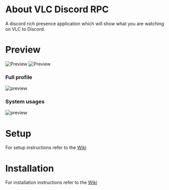 # About VLC Discord RPC
A discord rich presence application which will show what you are watching on VLC to Discord. 

# Preview
![Preview](https://media.discordapp.net/attachments/832180255103385650/1258048583207223387/image.png?ex=6686a08b&is=66854f0b&hm=7ff3c625556b01b6e2d89f3c8322c1886a5734937902ab140160e049051e8327&=&format=webp&quality=lossless)
![Preview](https://media.discordapp.net/attachments/832180255103385650/1258048823964471387/image.png?ex=6686a0c5&is=66854f45&hm=5a92b376e4b87281d4458e9d2a70a3d9f9d886b94311a8c5f8e11e38c758c1a6&=&format=webp&quality=lossless)
### Full profile
![preview](https://media.discordapp.net/attachments/832180255103385650/1258048989664907314/image.png?ex=6686a0ec&is=66854f6c&hm=5fad0d77594ab29e0e4c910368a485bc4c354308921c660a3fa2bc97b20b42da&=&format=webp&quality=lossless&width=272&height=497)

### System usages
![preview](https://media.discordapp.net/attachments/832180255103385650/1258048718620590090/image.png?ex=6686a0ab&is=66854f2b&hm=f014537fb9962da383a3b89cefd9b37c4fd99211005b9acdf49d950d76af933d&=&format=webp&quality=lossless)

# Setup
For setup instructions refer to the [Wiki](https://github.com/xenoncolt/vlc-discord-rpc/wiki/Setup)

# Installation
For installation instructions refer to the [Wiki](https://github.com/xenoncolt/vlc-discord-rpc/wiki)